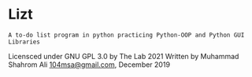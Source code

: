 # Lizt
    A to-do list program in python practicing Python-OOP and Python GUI Libraries
    
    
Licensced under GNU GPL 3.0 by The Lab 2021
Written by Muhammad Shahrom Ali 104msa@gmail.com, December 2019
